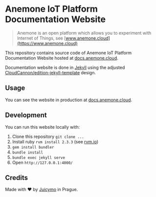 # Anemone IoT Platform Documentation Website

> Anemone is an open platform which allows you to experiment with Internet of Things, see [www.anemone.cloud](https://www.anemone.cloud)

This repository contains source code of Anemone IoT Platform Documentation Website hosted at [docs.anemone.cloud](https://docs.anemone.cloud).

Documentation website is done in [Jekyll](https://jekyllrb.com/) using the adjusted [CloudCannon/edition-jekyll-template](https://github.com/CloudCannon/edition-jekyll-template) design.

## Usage

You can see the website in production at [docs.anemone.cloud](https://docs.anemone.cloud).

## Development

You can run this website locally with:

1. Clone this repository `git clone ...`
2. Install ruby `rvm install 2.3.3` (see [rvm.io](https://rvm.io))
3. `gem install bundler`
4. `bundle install`
5. `bundle exec jekyll serve`
6. Open `http://127.0.0.1:4000/`

## Credits

Made with ❤️ by [Juicymo](https://www.juicymo.cz) in Prague.
